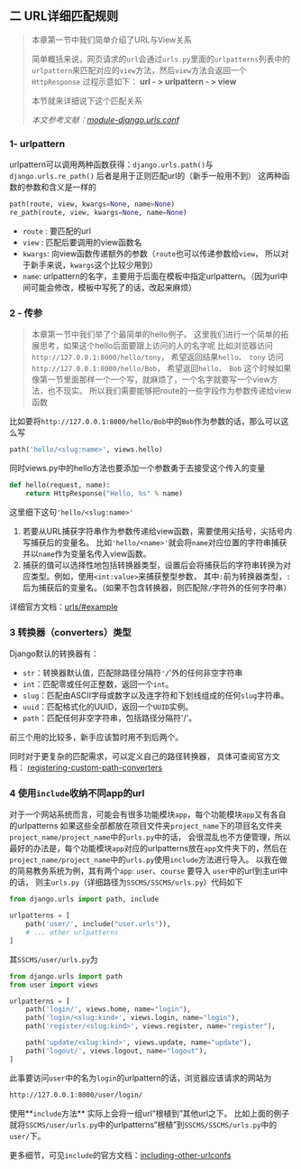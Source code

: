 ## 二 URL详细匹配规则

> 本章第一节中我们简单介绍了URL与View关系
>
> 简单概括来说，网页请求的`url`会通过`urls.py`里面的`urlpatterns`列表中的`urlpattern`来匹配对应的`view`方法，然后`view`方法会返回一个`HttpResponse`
> 过程示意如下：
> **url - > urlpattern - > view**
>
> 本节就来详细说下这个匹配关系
>
> *本文参考文献：[module-django.urls.conf](https://docs.djangoproject.com/en/2.2/ref/urls/#module-django.urls.conf)*
### 1- urlpattern
urlpattern可以调用两种函数获得：`django.urls.path()`与`django.urls.re_path()`
后者是用于正则匹配url的（新手一般用不到）
这两种函数的参数和含义是一样的
```python
path(route, view, kwargs=None, name=None)
re_path(route, view, kwargs=None, name=None)
```
- `route` : 要匹配的url
- `view` : 匹配后要调用的view函数名
- `kwargs`: 向view函数传递额外的参数（`route`也可以传递参数给`view`， 所以对于新手来说，`kwargs`这个比较少用到）
- `name`: urlpattern的名字，主要用于后面在模板中指定urlpattern。（因为url中间可能会修改，模板中写死了的话，改起来麻烦）

### 2 - 传参
> 本章第一节中我们举了个最简单的hello例子。 这里我们进行一个简单的拓展思考，如果这个hello后面要跟上访问的人的名字呢
> 比如浏览器访问`http://127.0.0.1:8000/hello/tony`， 希望返回结果`hello， tony`
> 访问`http://127.0.0.1:8000/hello/Bob`， 希望返回`hello， Bob`
> 这个时候如果像第一节里面那样一个一个写，就麻烦了，一个名字就要写一个view方法，也不现实。
> 所以我们需要能够把route的一些字段作为参数传递给view函数

比如要将`http://127.0.0.1:8000/hello/Bob`中的`Bob`作为参数的话，那么可以这么写
```python
path('hello/<slug:name>', views.hello)
```
同时views.py中的hello方法也要添加一个参数勇于去接受这个传入的变量
```python
def hello(request, name):
    return HttpResponse("Hello, %s" % name)
```
这里细下这句`'hello/<slug:name>'`

 1. 若要从URL捕获字符串作为参数传递给view函数，需要使用尖括号，尖括号内写捕获后的变量名。
 比如`'hello/<name>'`就会将`name`对应位置的字符串捕获并以`name`作为变量名传入view函数。
 3. 捕获的值可以选择性地包括转换器类型，设置后会将捕获后的字符串转换为对应类型。例如，使用`<int:value>`来捕获整型参数， 其中`:`前为转换器类型，`:`后为捕获后的变量名。（如果不包含转换器，则匹配除`/`字符外的任何字符串）

详细官方文档：[urls/#example](https://docs.djangoproject.com/en/2.2/topics/http/urls/#example)

### 3 转换器（converters）类型
Django默认的转换器有：
- `str`：转换器默认值，匹配除路径分隔符`'/`'外的任何非空字符串
- `int`：匹配零或任何正整数，返回一个`int`。
- `slug`：匹配由ASCII字母或数字以及连字符和下划线组成的任何`slug`字符串。
- `uuid`：匹配格式化的UUID，返回一个`UUID`实例。
- `path`：匹配任何非空字符串，包括路径分隔符'/'。

前三个用的比较多，新手应该暂时用不到后两个。

同时对于更复杂的匹配需求，可以定义自己的路径转换器，
具体可查阅官方文档： [registering-custom-path-converters](https://docs.djangoproject.com/en/2.2/topics/http/urls/#registering-custom-path-converters)

### 4 使用`include`收纳不同app的url
对于一个网站系统而言，可能会有很多功能模块`app`，每个功能模块`app`又有各自的urlpatterns
如果这些全部都放在项目文件夹`project_name`下的项目名文件夹`project_name/project_name`中的`urls.py`中的话，
会很混乱也不方便管理，所以最好的办法是，每个功能模块`app`对应的urlpatterns放在`app`文件夹下的，然后在`project_name/project_name`中的`urls.py`使用`include`方法进行导入。
以我在做的简易教务系统为例，其有两个`app`: `user`、`course`
要导入 `user`中的url到主url中的话，
则主`urls.py`（详细路径为`SSCMS/SSCMS/urls.py`）代码如下
```python
from django.urls import path, include

urlpatterns = [
    path('user/', include("user.urls")),
    # ... other urlpatterns
]
```
其`SSCMS/user/urls.py`为
```python
from django.urls import path
from user import views

urlpatterns = [
    path('login/', views.home, name="login"),
    path('login/<slug:kind>', views.login, name="login"),
    path('register/<slug:kind>', views.register, name="register"),

    path('update/<slug:kind>', views.update, name="update"),
    path('logout/', views.logout, name="logout"),
]
```
此事要访问`user`中的名为`login`的urlpattern的话，浏览器应该请求的网站为
```txt
http://127.0.0.1:8000/user/login/
```
使用**`include`方法**
实际上会将一组url“根植到”其他url之下。
比如上面的例子就将`SSCMS/user/urls.py`中的urlpatterns“根植”到`SSCMS/SSCMS/urls.py`中的`user/`下。

更多细节，可见`include`的官方文档：[including-other-urlconfs](https://docs.djangoproject.com/en/2.2/topics/http/urls/#including-other-urlconfs)
